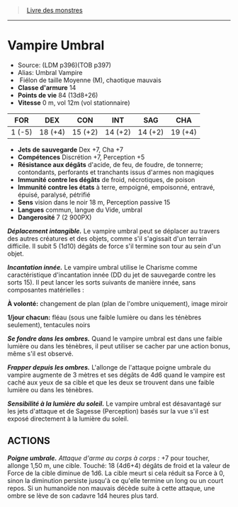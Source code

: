 ﻿> [Livre des monstres](tome_of_beasts.md)

---

# Vampire Umbral

- Source: (LDM p396)(TOB p397)
- Alias: Umbral Vampire
-  Fiélon de taille Moyenne (M), chaotique mauvais
- **Classe d'armure** 14
- **Points de vie** 84 (13d8+26)
- **Vitesse** 0 m, vol 12m (vol stationnaire)

|FOR|DEX|CON|INT|SAG|CHA|
|---|---|---|---|---|---|
|1 (-5)|18 (+4)|15 (+2)|14 (+2)|14 (+2)|19 (+4)|

- **Jets de sauvegarde** Dex +7, Cha +7
- **Compétences** Discrétion +7, Perception +5
- **Résistance aux dégâts** d'acide, de feu, de foudre, de tonnerre; contondants, perforants et tranchants issus d'armes non magiques
- **Immunité contre les dégâts** de froid, nécrotiques, de poison
- **Immunité contre les états** à terre, empoigné, empoisonné, entravé, épuisé, paralysé, pétrifié
- **Sens** vision dans le noir 18 m, Perception passive 15
- **Langues** commun, langue du Vide, umbral
- **Dangerosité** 7 (2 900PX)

**_Déplacement intangible._** Le vampire umbral peut se déplacer au travers des autres créatures et des objets, comme s'il s'agissait d'un terrain difficile. Il subit 5 (1d10) dégâts de force s'il termine son tour au sein d'un objet.

**_Incantation innée._** Le vampire umbral utilise le Charisme comme caractéristique d'incantation innée (DD du jet de sauvegarde contre les sorts 15). Il peut lancer les sorts suivants de manière innée, sans composantes matérielles :

**À volonté:** changement de plan (plan de l'ombre uniquement), image miroir

**1/jour chacun:** fléau (sous une faible lumière ou dans les ténèbres seulement), tentacules noirs

**_Se fondre dans les ombres._** Quand le vampire umbral est dans une faible lumière ou dans les ténèbres, il peut utiliser se cacher par une action bonus, même s'il est observé.

**_Frapper depuis les ombres._** L'allonge de l'attaque poigne umbrale du vampire augmente de 3 mètres et ses dégâts de 4d6 quand le vampire est caché aux yeux de sa cible et que les deux se trouvent dans une faible lumière ou dans les ténèbres.

**_Sensibilité à la lumière du soleil._** Le vampire umbral est désavantagé sur les jets d'attaque et de Sagesse (Perception) basés sur la vue s'il est exposé directement à la lumière du soleil.

## ACTIONS

**_Poigne umbrale._** _Attaque d'arme au corps à corps :_ +7 pour toucher, allonge 1,50 m, une cible. Touché: 18 (4d6+4) dégâts de froid et la valeur de Force de la cible diminue de 1d6. La cible meurt si cela réduit sa Force à 0, sinon la diminution persiste jusqu'à ce qu'elle termine un long ou un court repos. Si un humanoïde non mauvais décède suite à cette attaque, une ombre se lève de son cadavre 1d4 heures plus tard.

